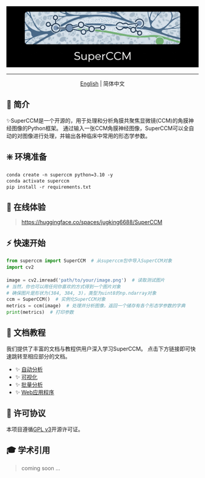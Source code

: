 <div align="center">
  <img src="docs/assets/superccm.png" alt="description" />

<hr>

[English](./README.md) | 简体中文
</div>

## 🚀 简介

✨️SuperCCM是一个开源的，用于处理和分析角膜共聚焦显微镜(CCM)的角膜神经图像的Python框架。
通过输入一张CCM角膜神经图像，SuperCCM可以全自动的对图像进行处理，并输出各种临床中常用的形态学参数。


## ❇️ 环境准备

```shell
conda create -n superccm python=3.10 -y
conda activate superccm
pip install -r requirements.txt
```

## 🌟 在线体验

> https://huggingface.co/spaces/jugking6688/SuperCCM

## ⚡ 快速开始

```python
from superccm import SuperCCM  # 从superccm包中导入SuperCCM对象
import cv2

image = cv2.imread('path/to/your/image.png')  # 读取测试图片
# 当然，你也可以用任何你喜欢的方式得到一个图片对象
# 确保图片是形状为(384, 384, 3)，类型为uint8的np.ndarray对象
ccm = SuperCCM()  # 实例化SuperCCM对象
metrics = ccm(image)  # 处理并分析图像，返回一个储存有各个形态学参数的字典
print(metrics)  # 打印参数
```

## 📖 文档教程

我们提供了丰富的文档与教程供用户深入学习SuperCCM。
点击下方链接即可快速跳转至相应部分的文档。

 - ✨️ [自动分析](docs/doc_cn_auto_analysis.md)
 - ✨️ [可视化](docs/doc_cn_vis.md)
 - ✨️ [批量分析](docs/doc_cn_bulk_analysis.md)
 - ✨️ [Web应用程序](docs/doc_cn_bulk_analysis.md)


## 📄 许可协议

本项目遵循[GPL v3](LICENSE)开源许可证。

## 🎓 学术引用

> coming soon ...
